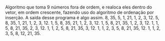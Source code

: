 Algoritmo que toma 9 números fora de ordem, e realoca eles dentro do vetor, em ordem crescente, fazendo uso do algoritmo de ordenação por inserção.
A saída desse programa é algo assim.
8, 35, 5, 1, 21, 1, 2, 3, 12.
5, 8, 35, 1, 21, 1, 2, 3, 12.
1, 5, 8, 35, 21, 1, 2, 3, 12.
1, 5, 8, 21, 35, 1, 2, 3, 12.
1, 1, 5, 8, 21, 35, 2, 3, 12.
1, 1, 2, 5, 8, 21, 35, 3, 12.
1, 1, 2, 3, 5, 8, 21, 35, 12.
1, 1, 2, 3, 5, 8, 12, 21, 35.
